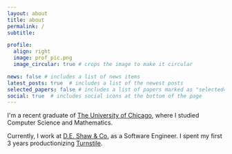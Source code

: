 ```yaml
---
layout: about
title: about
permalink: /
subtitle: 

profile:
  align: right
  image: prof_pic.png
  image_circular: true # crops the image to make it circular

news: false # includes a list of news items
latest_posts: true  # includes a list of the newest posts
selected_papers: false # includes a list of papers marked as "selected={true}"
social: true  # includes social icons at the bottom of the page
---
```


I'm a recent graduate of [The University of Chicago](uchicago.edu), where I studied Computer Science and Mathematics.

Currently, I work at [D.E. Shaw & Co.](deshaw.com) as a Software Engineer. I spent my first 3 years productionizing [Turnstile](https://saltmarch.com/watch/turnstile-a-hierarchical-authorization-system).
